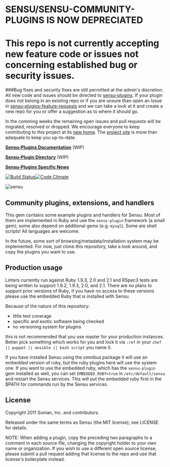 # SENSU/SENSU-COMMUNITY-PLUGINS IS NOW DEPRECIATED

# This repo is not currently accepting new feature code or issues not concerning established bug or security issues.

###Bug fixes and security fixes are still permitted at the admin's discretion.  All new code and issues should be directed to [sensu-plugins](https://github.com/sensu-plugins).  If your plugin does not belong in an existing repo or if you are unsure than open an Issue in [sensu-plugins-feature-requests](https://github.com/sensu-plugins/sensu-plugins-feature-requests) and we can take a look at it and create a new repo for you or offer a suggestion as to where it should go.

In the comming weeks the remaining open issues and pull requests will be migrated, resolved or dropped.  We encourage everyone to keep contributing to this project at its [new home](https://github.com/sensu-plugins). The [project site](http://sensu-plugins.io/index.html) is more than adaquate to keep you up-to-date.

**[Sensu-Plugins Documentation](http://sensu-plugins.io/docs/overview.html)** (WIP)

**[Sensu-Plugin Directory](http://sensu-plugins.io/plugins/)** (WIP)

**[Sensu-Plugins Specific News](http://sensu-plugins.io/blog/)**



[![Build Status](https://travis-ci.org/sensu/sensu-community-plugins.png?branch=master)](https://travis-ci.org/sensu/sensu-community-plugins)[![Code Climate](https://codeclimate.com/github/sensu/sensu-community-plugins/badges/gpa.svg)](https://codeclimate.com/github/sensu/sensu-community-plugins)


![sensu](https://raw.github.com/sensu/sensu/master/sensu-logo.png)

## Community plugins, extensions, and handlers

This gem contains some example plugins and handlers for Sensu. Most of
them are implemented in Ruby and use the `sensu-plugin` framework (a
small gem); some also depend on additional gems (e.g. `mysql`). Some
are shell scripts! All languages are welcome.

In the future, some sort of browsing/metadata/installation system may be
implemented. For now, just clone this repository, take a look around,
and copy the plugins you want to use.

## Production usage

Linters currently run against Ruby 1.9.3, 2.0 and 2.1 and RSpec3 tests are being written to support 1.9.2, 1.9.3, 2.0, and 2.1.  There are no plans to support prior versions of Ruby, if you have no access to these versions please use the embedded Ruby that is installed with Sensu.

Because of the nature of this repository:

* little test coverage
* specific and exotic software being checked
* no versioning system for plugins

this is not recommended that you use master for your production instances.
Better pick something which works for you and lock it via `:ref` in your
`chef || puppet || ansible || bash script` you name it.

If you have installed Sensu using the omnibus package it will use an embedded
version of ruby, but the ruby plugins here will use the system one. If you want
to use the embedded ruby, which has the `sensu-plugin` gem installed as well,
you can set `EMBEDDED_RUBY=true` in `/etc/default/sensu` and restart the Sensu
services. This will put the embedded ruby first in the $PATH for commands run
by the Sensu services.

## License

Copyright 2011 Sonian, Inc. and contributors.

Released under the same terms as Sensu (the MIT license); see LICENSE
for details.

NOTE: When adding a plugin, copy the preceding two paragraphs to a
comment in each source file, changing the copyright holder to your own
name or organization. If you wish to use a different open source
license, please submit a pull request adding that license to the repo
and use that license's boilerplate instead.
